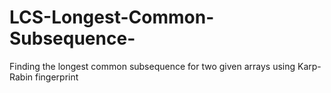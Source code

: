 # LCS-Longest-Common-Subsequence-
Finding the longest common subsequence for two given arrays using Karp-Rabin fingerprint
